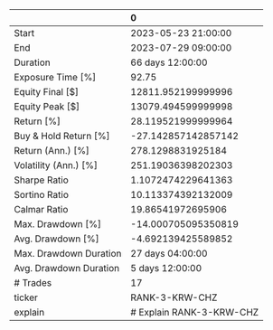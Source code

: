 |                        | 0                        |
|:-----------------------|:-------------------------|
| Start                  | 2023-05-23 21:00:00      |
| End                    | 2023-07-29 09:00:00      |
| Duration               | 66 days 12:00:00         |
| Exposure Time [%]      | 92.75                    |
| Equity Final [$]       | 12811.952199999996       |
| Equity Peak [$]        | 13079.494599999998       |
| Return [%]             | 28.119521999999964       |
| Buy & Hold Return [%]  | -27.142857142857142      |
| Return (Ann.) [%]      | 278.1298831925184        |
| Volatility (Ann.) [%]  | 251.19036398202303       |
| Sharpe Ratio           | 1.1072474229641363       |
| Sortino Ratio          | 10.113374392132009       |
| Calmar Ratio           | 19.86541972695906        |
| Max. Drawdown [%]      | -14.000705095350819      |
| Avg. Drawdown [%]      | -4.692139425589852       |
| Max. Drawdown Duration | 27 days 04:00:00         |
| Avg. Drawdown Duration | 5 days 12:00:00          |
| # Trades               | 17                       |
| ticker                 | RANK-3-KRW-CHZ           |
| explain                | # Explain RANK-3-KRW-CHZ |